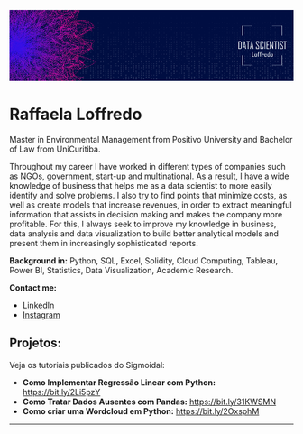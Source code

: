 <p align="center">
  <img src="banner_loffredo_ds_1000_250.png" >
</p>

# Raffaela Loffredo

Master in Environmental Management from Positivo University and Bachelor of Law from UniCuritiba.

Throughout my career I have worked in different types of companies such as NGOs, government, start-up and multinational. As a result, I have a wide knowledge of business that helps me as a data scientist to more easily identify and solve problems. I also try to find points that minimize costs, as well as create models that increase revenues, in order to extract meaningful information that assists in decision making and makes the company more profitable. For this, I always seek to improve my knowledge in business, data analysis and data visualization to build better analytical models and present them in increasingly sophisticated reports.

**Background in:** Python, SQL, Excel, Solidity, Cloud Computing, Tableau, Power BI, Statistics, Data Visualization, Academic Research.

**Contact me:**
* [LinkedIn](https://www.linkedin.com/in/raffaela-loffredo/?locale=en_US)
* [Instagram](https://www.instagram.com/loffredo.ds/)


## Projetos:
Veja os tutoriais publicados do Sigmoidal:

* **Como Implementar Regressão Linear com Python:** https://bit.ly/2Li5pzY
* **Como Tratar Dados Ausentes com Pandas:** https://bit.ly/31KWSMN
* **Como criar uma Wordcloud em Python:** https://bit.ly/2OxsphM

---
